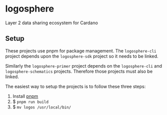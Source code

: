 # logosphere
Layer 2 data sharing ecosystem for Cardano


## Setup

These projects use pnpm for package management.  The `logosphere-cli` project depends upon the `logosphere-sdk` project so it needs to be linked.  

Similarly the `logosphere-primer` project depends on the `logosphere-cli` and `logosphere-schematics` projects.  Therefore those projects must also be linked.  

The easiest way to setup the projects is to follow these three steps:
1. Install [pnpm](https://pnpm.io/installation)
2. $ `pnpm run build`
3. $ `mv logos /usr/local/bin/`